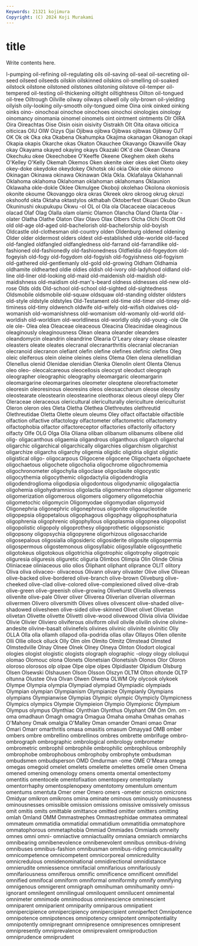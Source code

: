 ```yaml
---
Keywords: 21321 kojimura
Copyright: (C) 2024 Koji Murakami
---
```


# title

Write contents here.



l-pumping oil-refining oil-regulating oils oil-saving oil-seal
oil-secreting oil-seed oilseed oilseeds oilskin oilskinned oilskins oil-smelling oil-soaked oilstock
oilstone oilstoned oilstones oilstoning oilstove oil-temper oil-tempered oil-testing oil-thickening oiltight
oiltightness Oilton oil-tongued oil-tree Oiltrough Oilville oilway oilways oilwell oily
oily-brown oil-yielding oilyish oily-looking oily-smooth oily-tongued oime Oina oink oinked
oinking oinks oino- oinochoai oinochoe oinochoes oinochoi oinologies oinology oinomancy
oinomania oinomel oinomels oint ointment ointments OIr OIRA Oira Oireachtas
Oise Oisin oisin oisivity Oistrakh OIt Oita oitava oiticica oiticicas
OIU OIW Oizys Ojai Ojibwa ojibwa Ojibwas ojibwas Ojibway OJT
OK Ok ok Oka oka Okabena Okahumpka Okajima okanagan Okanogan
okapi Okapia okapis Okarche okas Okaton Okauchee Okavango Okawville Okay
okay Okayama okayed okaying okays Okazaki OK'd oke Okean Okeana
Okechuku okee Okeechobee O'Keeffe Okeene Okeghem okeh okehs O'Kelley O'Kelly
Okemah Okemos Oken okenite oker okes oket Oketo okey okey-doke
okeydoke okeydokey Okhotsk oki okia Okie okie okimono Okinagan Okinawa
okinawa Okinawan Okla Okla. Oklafalaya Oklahannali Oklahoma oklahoma Oklahoman oklahoman
oklahomans Oklaunion Oklawaha okle-dokle Oklee Okmulgee Okoboji okolehao Okolona okoniosis
okonite okoume Okovanggo okra okras Okreek okro okroog okrug okruzi
okshoofd okta Oktaha oktastylos okthabah Oktoberfest Okuari Okubo Okun Okuninushi
okupukupu Okwu -ol OL ol Ola ola Olacaceae olacaceous olacad
Olaf Olag Olalla olam olamic Olamon Olancha Oland Olanta Olar
-olater Olatha Olathe Olaton Olav Olavo Olax Olbers Olcha Olchi
Olcott Old old old-age old-aged old-bachelorish old-bachelorship old-boyish Oldcastle old-clothesman
old-country olden Oldenburg oldened oldening Older older oldermost olders oldest
old-established olde-worlde old-faced old-fangled oldfangled oldfangledness old-farrand old-farrandlike old-fashioned old-fashionedly
old-fashionedness Oldfieldia old-fogeydom old-fogeyish old-fogy old-fogydom old-fogyish old-fogyishness old-fogyism old-gathered
old-gentlemanly old-gold old-growing Oldham Oldhamia oldhamite oldhearted oldie oldies oldish
old-ivory old-ladyhood oldland old-line old-liner old-looking old-maid old-maidenish old-maidish old-maidishness
old-maidism old-man's-beard oldness oldnesses old-new old-rose Olds olds Old-school old-school
old-sighted old-sightedness Oldsmobile oldsmobile old-squaw oldsquaw old-standing oldster oldsters old-style
oldstyle oldstyles Old-Testament old-time old-timer old-timey old-timiness old-timy oldwench oldwife
old-wifely old-wifish oldwives old-womanish old-womanishness old-womanism old-womanly old-world old-worldish old-worldism
old-worldliness old-worldly oldy old-young -ole Ole ole ole- Olea olea
Oleaceae oleaceous Oleacina Oleacinidae oleaginous oleaginously oleaginousness Olean oleana oleander
oleanders oleandomycin oleandrin oleandrine Olearia O'Leary oleary olease oleaster oleasters
oleate oleates olecranal olecranarthritis olecranial olecranian olecranoid olecranon olefiant olefin
olefine olefines olefinic olefins Oleg oleic oleiferous olein oleine oleines
oleins Olema Olen olena olenellidian Olenellus olenid Olenidae olenidian Olenka
Olenolin olent Olenta Olenus oleo oleo- oleocalcareous oleocellosis oleocyst oleoduct
oleograph oleographer oleographic oleography oleomargaric oleomargarin oleomargarine oleomargarines oleometer oleoptene
oleorefractometer oleoresin oleoresinous oleoresins oleos oleosaccharum oleose oleosity oleostearate oleostearin
oleostearine oleothorax oleous oleoyl olepy Oler Oleraceae oleraceous olericultural olericulturally
olericulture olericulturist Oleron oleron oles Oleta Oletha Olethea Olethreutes olethreutid
Olethreutidae Oletta Olette oleum oleums Oley olfact olfactable olfactible olfaction
olfactive olfactology olfactometer olfactometric olfactometry olfactophobia olfactor olfactoreceptor olfactories olfactorily
olfactory olfacty Olfe OLG Olga Olia Oliana oliban olibanum olibanums
olibene olid olig- oligacanthous oligaemia oligandrous oliganthous oligarch oligarchal oligarchic
oligarchical oligarchically oligarchies oligarchism oligarchist oligarchize oligarchs oligarchy oligemia oligidic
oligidria oligist oligistic oligistical oligo- oligocarpous Oligocene oligocene Oligochaeta oligochaete
oligochaetous oligochete oligocholia oligochrome oligochromemia oligochronometer oligochylia oligoclase oligoclasite oligocystic
oligocythemia oligocythemic oligodactylia oligodendroglia oligodendroglioma oligodipsia oligodontous oligodynamic oligogalactia oligohemia
oligohydramnios oligolactia oligomenorrhea oligomer oligomeric oligomerization oligomerous oligomers oligomery oligometochia
oligometochic oligomycin Oligomyodae oligomyodian oligomyoid Oligonephria oligonephric oligonephrous oligonite oligonucleotide
oligopepsia oligopetalous oligophagous oligophagy oligophosphaturia oligophrenia oligophrenic oligophyllous oligoplasmia oligopnea
oligopolist oligopolistic oligopoly oligoprothesy oligoprothetic oligopsonistic oligopsony oligopsychia oligopyrene oligorhizous
oligosaccharide oligosepalous oligosialia oligosideric oligosiderite oligosite oligospermia oligospermous oligostemonous oligosyllabic
oligosyllable oligosynthetic oligotokeus oligotokous oligotrichia oligotrophic oligotrophy oligotropic oliguresia oliguresis
oliguretic oliguria Olimbos Olimpia Olin Olinde Olinia Oliniaceae oliniaceous olio
olios Oliphant oliphant oliprance OLIT olitory Oliva oliva olivaceo- olivaceous
Olivann olivary olivaster Olive olive Olivean olive-backed olive-bordered olive-branch olive-brown
Oliveburg olive-cheeked olive-clad olive-colored olive-complexioned olived olive-drab olive-green olive-greenish olive-growing
Olivehurst Olivella oliveness olivenite olive-pale Oliver oliver Oliverea Oliverian oliverian
oliverman olivermen Olivero oliversmith Olives olives olivescent olive-shaded olive-shadowed olivesheen
olive-sided olive-skinned Olivet olivet Olivetan olivetan Olivette olivette Olivetti olive-wood
olivewood Olivia olivia Olividae Olivie Olivier Oliviero oliviferous oliviform olivil
olivile olivilin olivine olivine-andesite olivine-basalt olivinefels olivines olivinic olivinite olivinitic
Oliy OLLA Olla olla ollamh ollapod olla-podrida ollas ollav Ollayos
Ollen ollenite Olli Ollie ollock olluck Olly Olm olm Olmito
Olmitz Olmstead Olmsted Olmstedville Olnay Olnee Olnek Olney Olneya Olnton
Olodort ological ologies ologist ologistic ologists olograph olographic -ology ology
ololiuqui olomao Olomouc olona Olonets Olonetsian Olonetsish Olonos Olor Oloron
oloroso olorosos olp olpae Olpe olpe olpes Olpidiaster Olpidium Olsburg
Olsen Olsewski Olshausen Olson Olsson Olszyn OLTM Olton oltonde OLTP
oltunna Olustee Olva Olvan Olwen Olwena OLWM Oly olycook olykoek
Olympe Olympia olympia Olympiad olympiad Olympiadic olympiads Olympian olympian Olympianism
Olympianize Olympianly Olympians olympians Olympianwise Olympias Olympic olympic Olympicly Olympicness
Olympics olympics Olympie Olympieion Olympio Olympionic Olympium Olympus olympus Olynthiac
Olynthian Olynthus Olyphant OM Om Om. om -oma omadhaun Omagh
omagra Omagua Omaha omaha Omahas omahas O'Mahony Omak omalgia O'Malley
Oman omander Omani omao Omar Omari Omarr omarthritis omasa omasitis
omasum Omayyad OMB omber ombers ombre ombrellino ombrellinos ombres ombrette
ombrifuge ombro- ombrograph ombrographic ombrological ombrology ombrometer ombrometric ombrophil ombrophile
ombrophilic ombrophilous ombrophily ombrophobe ombrophobous ombrophoby ombrophyte ombudsman ombudsmen ombudsperson
OMD Omdurman -ome OME O'Meara omega omegas omegoid omelet omelets
omelette omelettes omelie omen Omena omened omening omenology omens omenta
omental omentectomy omentitis omentocele omentofixation omentopexy omentoplasty omentorrhaphy omentosplenopexy omentotomy
omentulum omentum omentums omentuta Omer omer Omero omers -ometer omicron
omicrons Omidyar omikron omikrons omina ominate ominous ominously ominousness ominousnesses
omissible omission omissions omissive omissively omissus omit omitis omits omittable
omittance omitted omitter omitters omitting omlah Omland OMM Ommastrephes Ommastrephidae
ommatea ommateal ommateum ommatidia ommatidial ommatidium ommatitidia ommatophore ommatophorous ommetaphobia
Ommiad Ommiades Ommiads omneity omnes omni omni- omniactive omniactuality omniana
omniarch omniarchs omnibearing omnibenevolence omnibenevolent omnibus omnibus-driving omnibuses omnibus-fashion omnibusman
omnibus-riding omnicausality omnicompetence omnicompetent omnicorporeal omnicredulity omnicredulous omnidenominational omnidirectional omnidistance
omnierudite omniessence omnifacial omnifarious omnifariously omnifariousness omniferous omnific omnificence omnificent
omnifidel omnified omnifocal omniform omniformal omniformity omnify omnifying omnigenous omnigerent
omnigraph omnihuman omnihumanity omni-ignorant omnilegent omnilingual omniloquent omnilucent omnimental omnimeter
omnimode omnimodous omninescience omninescient omniparent omniparient omniparity omniparous omnipatient omnipercipience
omnipercipiency omnipercipient omniperfect Omnipotence omnipotence omnipotences omnipotency omnipotent omnipotentiality omnipotently
omnipregnant omnipresence omnipresences omnipresent omnipresently omniprevalence omniprevalent omniproduction omniprudence omniprudent
